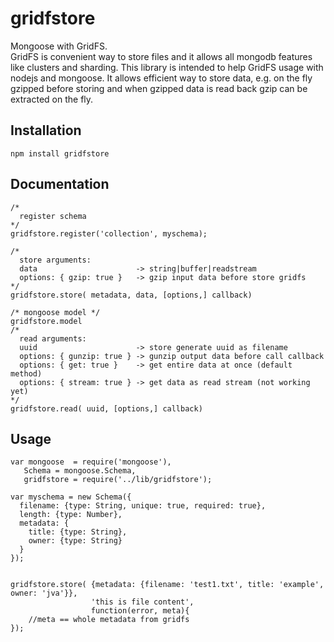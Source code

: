 gridfstore
==========

Mongoose with GridFS.  
GridFS is convenient way to store files and it allows all mongodb features like clusters and sharding.
This library is intended to help GridFS usage with nodejs and mongoose. It allows efficient way to store data, 
e.g. on the fly gzipped before storing and when gzipped data is read back gzip can be extracted on the fly.

Installation
------------
```
npm install gridfstore
```

Documentation
-------------
```
/*
  register schema
*/
gridfstore.register('collection', myschema);

/*
  store arguments:
  data                      -> string|buffer|readstream
  options: { gzip: true }   -> gzip input data before store gridfs
*/
gridfstore.store( metadata, data, [options,] callback)

/* mongoose model */
gridfstore.model   
/*
  read arguments:
  uuid                      -> store generate uuid as filename
  options: { gunzip: true } -> gunzip output data before call callback
  options: { get: true }    -> get entire data at once (default method)
  options: { stream: true } -> get data as read stream (not working yet)
*/
gridfstore.read( uuid, [options,] callback)
```

Usage
-----
```
var mongoose  = require('mongoose'),
   Schema = mongoose.Schema,
   gridfstore = require('../lib/gridfstore');
   
var myschema = new Schema({
  filename: {type: String, unique: true, required: true},
  length: {type: Number},
  metadata: {
    title: {type: String},
    owner: {type: String}
  }
});


gridfstore.store( {metadata: {filename: 'test1.txt', title: 'example', owner: 'jva'}}, 
                  'this is file content',
                  function(error, meta){
    //meta == whole metadata from gridfs
});

```
